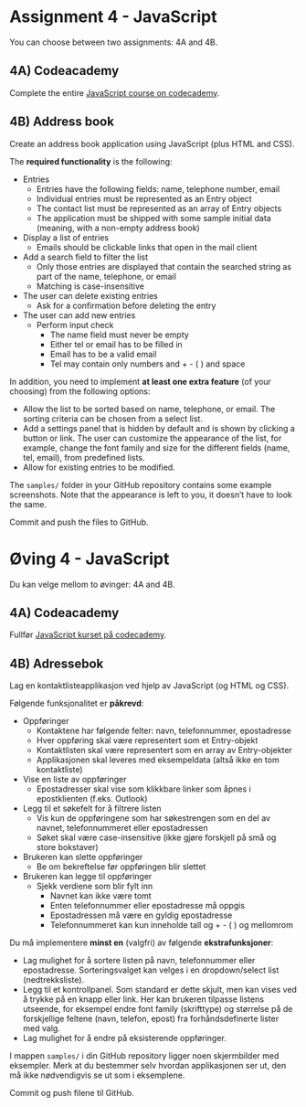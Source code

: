 # Assignment 4 - JavaScript

You can choose between two assignments: 4A and 4B.

## 4A) Codeacademy

Complete the entire [JavaScript course on codecademy](https://www.codecademy.com/learn/javascript).

## 4B) Address book

Create an address book application using JavaScript (plus HTML and CSS).

The **required functionality** is the following:

  *	Entries
    -	Entries have the following fields: name, telephone number, email
    -	Individual entries must be represented as an Entry object
    -	The contact list must be represented as an array of Entry objects
    -	The application must be shipped with some sample initial data (meaning, with a non-empty address book)
  *	Display a list of entries
    -	Emails should be clickable links that open in the mail client
  *	Add a search field to filter the list
    -	Only those entries are displayed that contain the searched string as part of the name, telephone, or email
    -	Matching is case-insensitive
  *	The user can delete existing entries
    -	Ask for a confirmation before deleting the entry
  *	The user can add new entries
    -	Perform input check
        -	The name field must never be empty
        -	Either tel or email has to be filled in
        -	Email has to be a valid email
        -	Tel may contain only numbers and + - ( ) and space

In addition, you need to implement **at least one extra feature** (of your choosing) from the following options:

  * Allow the list to be sorted based on name, telephone, or email. The sorting criteria can be chosen from a select list.
  *	Add a settings panel that is hidden by default and is shown by clicking a button or link. The user can customize the appearance of the list, for example, change the font family and size for the different fields (name, tel, email), from predefined lists.
  *	Allow for existing entries to be modified.

The `samples/` folder in your GitHub repository contains some example screenshots. Note that the appearance is left to you, it doesn’t have to look the same.

Commit and push the files to GitHub.


# Øving 4 - JavaScript

Du kan velge mellom to øvinger: 4A and 4B.

## 4A) Codeacademy

Fullfør [JavaScript kurset på codecademy](https://www.codecademy.com/learn/javascript).  


## 4B) Adressebok

Lag en kontaktlisteapplikasjon ved hjelp av JavaScript (og HTML og CSS).

Følgende funksjonalitet er **påkrevd**:

  *	Oppføringer
    -	Kontaktene har følgende felter: navn, telefonnummer, epostadresse
    -	Hver oppføring skal være representert som et Entry-objekt
    -	Kontaktlisten skal være representert som en array av Entry-objekter
    -	Applikasjonen skal leveres med eksempeldata (altså ikke en tom kontaktliste)    
  * Vise en liste av oppføringer
    -	Epostadresser skal vise som klikkbare linker som åpnes i epostklienten (f.eks. Outlook)
  *	Legg til et søkefelt for å filtrere listen
    -	Vis kun de oppføringene som har søkestrengen som en del av navnet, telefonnummeret eller epostadressen
    -	Søket skal være case-insensitive (ikke gjøre forskjell på små og store bokstaver)
  *	Brukeren kan slette oppføringer
    -	Be om bekreftelse før oppføringen blir slettet
  *	Brukeren kan legge til oppføringer
    -	Sjekk verdiene som blir fylt inn
        -	Navnet kan ikke være tomt
        -	Enten telefonnummer eller epostadresse må oppgis
        -	Epostadressen må være en gyldig epostadresse
        -	Telefonnummeret kan kun inneholde tall og + - ( ) og mellomrom

Du må implementere **minst en** (valgfri) av følgende **ekstrafunksjoner**:

  * Lag mulighet for å sortere listen på navn, telefonnummer eller epostadresse. Sorteringsvalget kan velges i en dropdown/select list (nedtrekksliste).
  * Legg til et kontrollpanel. Som standard er dette skjult, men kan vises ved å trykke på en knapp eller link. Her kan brukeren tilpasse listens utseende, for eksempel endre font family (skrifttype) og størrelse på de forskjellige feltene (navn, telefon, epost) fra forhåndsdefinerte lister med valg.
  * Lag mulighet for å endre på eksisterende oppføringer.

I mappen `samples/` i din GitHub repository ligger noen skjermbilder med eksempler. Merk at du bestemmer selv hvordan applikasjonen ser ut, den må ikke nødvendigvis se ut som i eksemplene.

Commit og push filene til GitHub.
